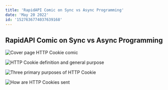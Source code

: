 ```yaml
---
title: 'RapidAPI Comic on Sync vs Async Programming'
date: 'May 20 2022'
id: '1527636774037639168'
---
```


## RapidAPI Comic on Sync vs Async Programming

<Tweet>

![Cover page HTTP Cookie comic](https://raw.githubusercontent.com/RapidAPI/DevRel-Stack-Data/production/threads/comics/sync-vs-async/images/sync-vs-async-cover.jpeg)

</Tweet>

<Tweet>

![HTTP Cookie definition and general purpose](https://raw.githubusercontent.com/RapidAPI/DevRel-Stack-Data/production/threads/comics/sync-vs-async/images/sync-vs-async-2.jpeg)

</Tweet>

<Tweet>

![Three primary purposes of HTTP Cookie](https://raw.githubusercontent.com/RapidAPI/DevRel-Stack-Data/production/threads/comics/sync-vs-async/images/sync-vs-async-3.jpeg)

</Tweet>

<Tweet>

![How are HTTP Cookies sent](https://raw.githubusercontent.com/RapidAPI/DevRel-Stack-Data/production/threads/comics/sync-vs-async/images/sync-vs-async-4.jpeg)

</Tweet>
